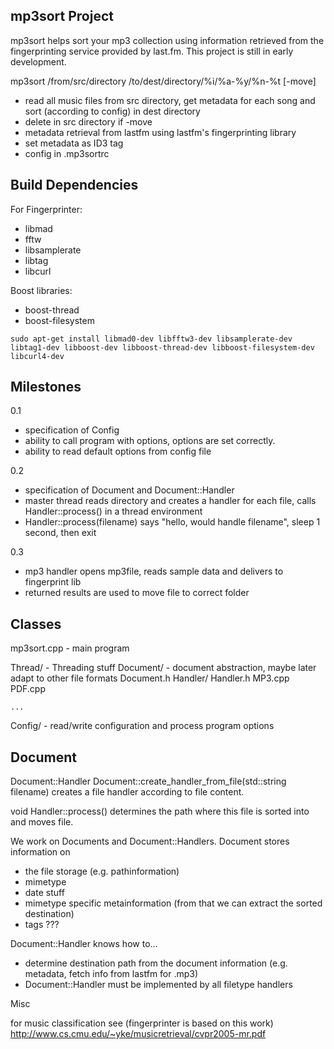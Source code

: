 mp3sort Project
-----------------
mp3sort helps sort your mp3 collection using information retrieved from the fingerprinting service provided by last.fm.
This project is still in early development.

mp3sort /from/src/directory /to/dest/directory/%i/%a-%y/%n-%t [-move]

- read all music files from src directory, get metadata for each song and sort (according to config) in dest directory
- delete in src directory if -move
- metadata retrieval from lastfm using lastfm's fingerprinting library
- set metadata as ID3 tag
- config in .mp3sortrc

Build Dependencies
---------------------------

For Fingerprinter:
- libmad
- fftw
- libsamplerate
- libtag
- libcurl

Boost libraries:
- boost-thread
- boost-filesystem

```
sudo apt-get install libmad0-dev libfftw3-dev libsamplerate-dev libtag1-dev libboost-dev libboost-thread-dev libboost-filesystem-dev libcurl4-dev
```

Milestones
----------------------------

0.1
- specification of Config 
- ability to call program with options, options are set correctly.
- ability to read default options from config file

0.2
- specification of Document and Document::Handler
- master thread reads directory and creates a handler for each file, calls Handler::process() in a thread environment
- Handler::process(filename) says "hello, would handle filename", sleep 1 second, then exit

0.3
- mp3 handler opens mp3file, reads sample data and delivers to fingerprint lib
- returned results are used to move file to correct folder

Classes
--------------------
mp3sort.cpp 	- main program

Thread/		- Threading stuff
Document/	- document abstraction, maybe later adapt to other file formats
	Document.h
	Handler/
		Handler.h
		MP3.cpp
		PDF.cpp
	
	...
Config/		- read/write configuration and process program options

Document
-------------------

Document::Handler Document::create_handler_from_file(std::string filename) 
creates a file handler according to file content.

void Handler::process() 
determines the path where this file is sorted into and moves file.

We work on Documents and Document::Handlers.
Document stores information on
- the file storage (e.g. pathinformation)
- mimetype
- date stuff
- mimetype specific metainformation (from that we can extract the sorted destination)
- tags ???


Document::Handler knows how to...
- determine destination path from the document information (e.g. metadata, fetch info from lastfm for .mp3)
- Document::Handler must be implemented by all filetype handlers

Misc

for music classification see (fingerprinter is based on this work)
http://www.cs.cmu.edu/~yke/musicretrieval/cvpr2005-mr.pdf
